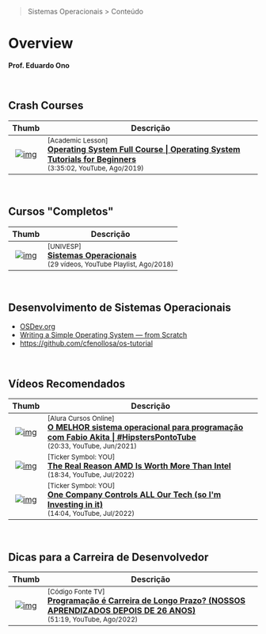 > Sistemas Operacionais > Conteúdo

# Overview

__Prof. Eduardo Ono__

&nbsp;

## Crash Courses

| Thumb | Descrição |
| :-: | --- |
| [![img](https://img.youtube.com/vi/mXw9ruZaxzQ/default.jpg)](https://www.youtube.com/watch?v=mXw9ruZaxzQ) | <sup>[Academic Lesson]</sup><br>[__Operating System Full Course \| Operating System Tutorials for Beginners__](https://www.youtube.com/watch?v=mXw9ruZaxzQ)<br><sub>(3:35:02, YouTube, Ago/2019)</sub>

&nbsp;

## Cursos "Completos"

|Thumb | Descrição |
| :-: | --- |
| [![img](https://img.youtube.com/vi/_J4CVHgXQ1c/default.jpg)](https://www.youtube.com/playlist?list=PLxI8Can9yAHeK7GUEGxMsqoPRmJKwI9Jw) | <sup>[UNIVESP]</sup><br>[__Sistemas Operacionais__](https://www.youtube.com/playlist?list=PLxI8Can9yAHeK7GUEGxMsqoPRmJKwI9Jw)<br><sub>(29 vídeos, YouTube Playlist, Ago/2018)</sub>

&nbsp;

## Desenvolvimento de Sistemas Operacionais

* [OSDev.org](https://wiki.osdev.org/Main_Page)
* [Writing a Simple Operating System — from Scratch](https://www.cs.bham.ac.uk/~exr/lectures/opsys/10_11/lectures/os-dev.pdf)
* https://github.com/cfenollosa/os-tutorial

&nbsp;

## Vídeos Recomendados

| Thumb | Descrição |
| :-: | --- |
| [![img](https://img.youtube.com/vi/kkbFqCNgFlE/default.jpg)](https://www.youtube.com/watch?v=kkbFqCNgFlE) | <sup>[Alura Cursos Online]</sup><br>[__O MELHOR sistema operacional para programação com Fabio Akita \| #HipstersPontoTube__](https://www.youtube.com/watch?v=kkbFqCNgFlE)<br><sub>(20:33, YouTube, Jun/2021)</sub>
| [![img](https://img.youtube.com/vi/lU_Sg3CbSBo/default.jpg)](https://www.youtube.com/watch?v=lU_Sg3CbSBo) | <sup>[Ticker Symbol: YOU]</sup><br>[__The Real Reason AMD Is Worth More Than Intel__](https://www.youtube.com/watch?v=lU_Sg3CbSBo)<br><sub>(18:34, YouTube, Jul/2022)</sub>
| [![img](https://img.youtube.com/vi/yWIoyFCXCew/default.jpg)](https://www.youtube.com/watch?v=yWIoyFCXCew) | <sup>[Ticker Symbol: YOU]</sup><br>[__One Company Controls ALL Our Tech (so I'm Investing in it)__](https://www.youtube.com/watch?v=yWIoyFCXCew)<br><sub>(14:04, YouTube, Jul/2022)</sub>

&nbsp;

## Dicas para a Carreira de Desenvolvedor

| Thumb | Descrição |
| :-: | --- |
| [![img](https://img.youtube.com/vi/Qk_O67YAJt4/default.jpg)](https://www.youtube.com/watch?v=Qk_O67YAJt4) | <sup>[Código Fonte TV]</sup><br>[__Programação é Carreira de Longo Prazo? (NOSSOS APRENDIZADOS DEPOIS DE 26 ANOS)__](https://www.youtube.com/watch?v=Qk_O67YAJt4)<br><sub>(51:19, YouTube, Ago/2022)</sub>

&nbsp;
